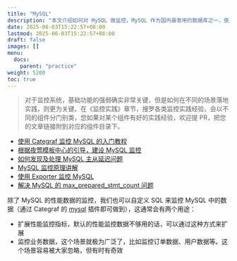 ```yaml
---
title: "MySQL"
description: "本文介绍如何对 MySQL 做监控，MySQL 作为国内最常用的数据库之一，使用广泛资料也很多。对 MySQL 的监控分两个方面，一个是 MySQL 的性能数据的监控，另一个是 MySQL 的业务数据的监控"
date: 2025-06-03T15:22:57+08:00
lastmod: 2025-06-03T15:22:57+08:00
draft: false
images: []
menu:
  docs:
    parent: "practice"
weight: 5200
toc: true
---
```


> 对于监控系统，基础功能的强弱确实非常关键，但是如何在不同的场景落地实践，则更为关键。在《监控实践》章节，搜罗各类监控实践经验，会以不同的组件分门别类，您如果对某个组件有好的实践经验，欢迎提 PR，把您的文章链接附到对应的组件目录下。

- [使用 Categraf 监控 MySQL 的入门教程](https://mp.weixin.qq.com/s/v9us3-Dkafa_UR42WxReDg)
- [根据夜莺模板中心的引导，建设 MySQL 监控](https://mp.weixin.qq.com/s/NNSNc7TOo2y6tRy10zgYow)
- [如何发现及处理 MySQL 主从延迟问题](https://mp.weixin.qq.com/s/Ca0qleA9XFqf1y3BiW8PfQ)
- [MySQL 监控原理讲解](https://mp.weixin.qq.com/s/v72AZf9-yUXblbQxAck7dw)
- [使用 Exporter 监控 MySQL](https://mp.weixin.qq.com/s/gyqXh1ZGnoOC6jg6xOp-IA)
- [解决 MySQL 的 max_prepared_stmt_count 问题](https://mp.weixin.qq.com/s/YkzDo81OqGoDhbXLqQsvHw)

除了 MySQL 的性能数据的监控，我们也可以自定义 SQL 来监控 MySQL 中的数据（通过 Categraf 的 [mysql](https://flashcat.cloud/docs/content/flashcat-monitor/categraf/plugin/mysql/) 插件即可做到），这通常会有两个用途：

- 扩展性能监控指标，默认的性能监控数据不够用的话，可以通过这种方式来扩展
- 监控业务数据，这个场景就极为广泛了，比如监控订单数据、用户数据等。这个场景容易被大家忽略，但有时有奇效

